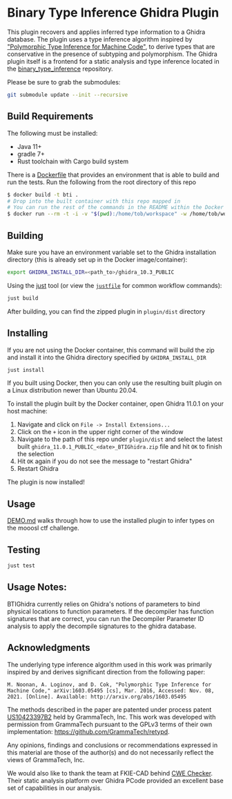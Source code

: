 # Binary Type Inference Ghidra Plugin
This plugin recovers and applies inferred type information to a Ghidra database. The plugin uses a type inference algorithm inspired by ["Polymorphic Type Inference for Machine Code"](https://arxiv.org/abs/1603.05495), to derive types that are conservative in the presence of subtyping and polymorphism. The Ghidra plugin itself is a frontend for a static analysis and type inference located in the [binary_type_inference](https://github.com/trailofbits/binary_type_inference) repository.

Please be sure to grab the submodules:

```sh
git submodule update --init --recursive
```

## Build Requirements

The following must be installed:

* Java 11+
* gradle 7+
* Rust toolchain with Cargo build system

There is a [Dockerfile](./Dockerfile) that provides an environment that is able to build and run the tests. Run the following from the root directory of this repo

```sh
$ docker build -t bti .
# Drop into the built container with this repo mapped in
# You can run the rest of the commands in the README within the Docker container
$ docker run --rm -t -i -v "$(pwd):/home/tob/workspace" -w /home/tob/workspace bti /bin/bash
```

## Building

Make sure you have an environment variable set to the Ghidra installation directory (this is already set up in the Docker image/container):

```sh
export GHIDRA_INSTALL_DIR=<path_to>/ghidra_10.3_PUBLIC
```

Using the [just](https://github.com/casey/just) tool (or view the [`justfile`](./justfile) for common workflow commands):

```sh
just build
```

After building, you can find the zipped plugin in `plugin/dist` directory

## Installing

If you are not using the Docker container, this command will build the zip and install it into the Ghidra directory specified by `GHIDRA_INSTALL_DIR`

```sh
just install
```

If you built using Docker, then you can only use the resulting built plugin on a Linux distribution newer than Ubuntu 20.04.

To install the plugin built by the Docker container, open Ghidra 11.0.1 on your host machine:

1. Navigate and click on `File -> Install Extensions...`
2. Click on the `+` icon in the upper right corner of the window
3. Navigate to the path of this repo under `plugin/dist` and select the latest built `ghidra_11.0.1_PUBLIC_<date>_BTIGhidra.zip` file and hit `OK` to finish the selection
4. Hit `OK` again if you do not see the message to "restart Ghidra"
5. Restart Ghidra

The plugin is now installed!

## Usage

[DEMO.md](DEMO.md) walks through how to use the installed plugin to infer types on the mooosl ctf challenge.

## Testing

```sh
just test
```

## Usage Notes:

BTIGhidra currently relies on Ghidra's notions of parameters to bind physical locations to function parameters. If the decompiler has function signatures that are correct, you can run the Decompiler Parameter ID analysis to apply the decompile signatures to the ghidra database.

## Acknowledgments

The underlying type inference algorithm used in this work was primarily inspired by and derives significant direction from the following paper:
```
M. Noonan, A. Loginov, and D. Cok, "Polymorphic Type Inference for Machine Code," arXiv:1603.05495 [cs], Mar. 2016, Accessed: Nov. 08, 2021. [Online]. Available: http://arxiv.org/abs/1603.05495
```

The methods described in the paper are patented under process patent [US10423397B2](https://patentcenter.uspto.gov/applications/15393463) held by GrammaTech, Inc. This work was developed with permission from GrammaTech pursuant to the GPLv3 terms of their own implementation: https://github.com/GrammaTech/retypd.

Any opinions, findings and conclusions or recommendations expressed in this material are those of the author(s) and do not necessarily reflect the views of GrammaTech, Inc.

We would also like to thank the team at FKIE-CAD behind [CWE Checker](https://github.com/fkie-cad/cwe_checker). Their static analysis platform over Ghidra PCode provided an excellent base set of capabilities in our analysis.
